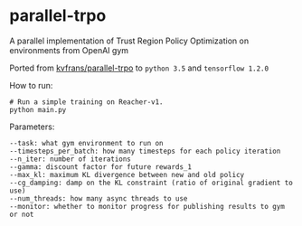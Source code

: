 # parallel-trpo

A parallel implementation of Trust Region Policy Optimization on environments from OpenAI gym

Ported from [kvfrans/parallel-trpo](https://github.com/kvfrans/parallel-trpo) to `python 3.5` and `tensorflow 1.2.0`

How to run:
```
# Run a simple training on Reacher-v1.
python main.py
```
Parameters:
```
--task: what gym environment to run on
--timesteps_per_batch: how many timesteps for each policy iteration
--n_iter: number of iterations
--gamma: discount factor for future rewards_1
--max_kl: maximum KL divergence between new and old policy
--cg_damping: damp on the KL constraint (ratio of original gradient to use)
--num_threads: how many async threads to use
--monitor: whether to monitor progress for publishing results to gym or not
```
